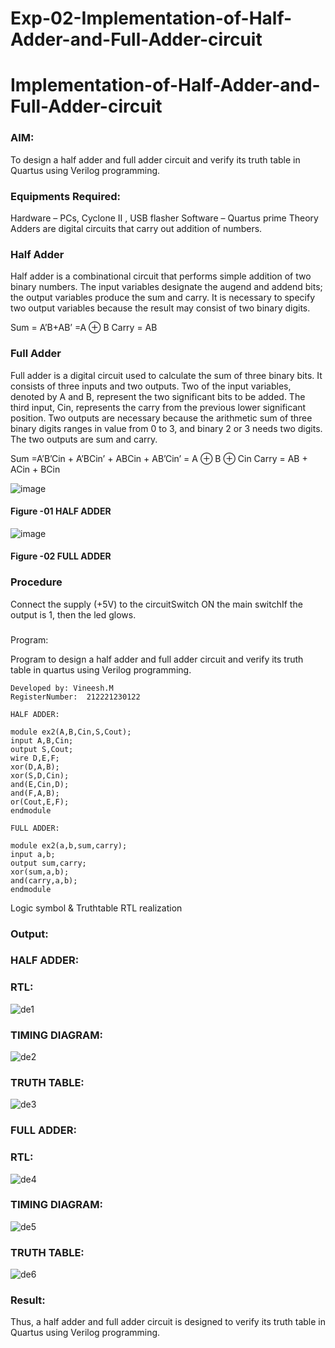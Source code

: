 # Exp-02-Implementation-of-Half-Adder-and-Full-Adder-circuit
# Implementation-of-Half-Adder-and-Full-Adder-circuit
### AIM:
To design a half adder and full adder circuit and verify its truth table in Quartus using Verilog programming.
### Equipments Required:
Hardware – PCs, Cyclone II , USB flasher
Software – Quartus prime
Theory
Adders are digital circuits that carry out addition of numbers.
### Half Adder
Half adder is a combinational circuit that performs simple addition of two binary numbers. The input variables designate the augend and addend bits; the output variables produce the sum and carry. It is necessary to specify two output variables because the result may consist of two binary digits.

Sum = A’B+AB’ =A ⊕ B Carry = AB
### Full Adder
Full adder is a digital circuit used to calculate the sum of three binary bits. It consists of three inputs and two outputs. Two of the input variables, denoted by A and B, represent the two significant bits to be added. The third input, Cin, represents the carry from the previous lower significant position. Two outputs are necessary because the arithmetic sum of three binary digits ranges in value from 0 to 3, and binary 2 or 3 needs two digits. The two outputs are sum and carry.

Sum =A’B’Cin + A’BCin’ + ABCin + AB’Cin’ = A ⊕ B ⊕ Cin Carry = AB + ACin + BCin

 ![image](https://user-images.githubusercontent.com/36288975/163552156-a13e5a56-c638-4110-97d9-8896907c8d25.png)
#### Figure -01 HALF ADDER 
![image](https://user-images.githubusercontent.com/36288975/163552057-b3547877-6d07-45b4-b7e0-bcfebfad9e1d.png)
#### Figure -02 FULL ADDER 
### Procedure
Connect the supply (+5V) to the circuitSwitch ON the main switchIf the output is 1, then the led glows.
### 
Program:

Program to design a half adder and full adder circuit and verify its truth table in quartus using Verilog programming.
```
Developed by: Vineesh.M
RegisterNumber:  212221230122

HALF ADDER:

module ex2(A,B,Cin,S,Cout);
input A,B,Cin;
output S,Cout;
wire D,E,F;
xor(D,A,B);
xor(S,D,Cin);
and(E,Cin,D);
and(F,A,B);
or(Cout,E,F);
endmodule

FULL ADDER:

module ex2(a,b,sum,carry);
input a,b;
output sum,carry;
xor(sum,a,b);
and(carry,a,b);
endmodule
```
Logic symbol & Truthtable
RTL realization
### Output:
### HALF ADDER:
### RTL:
![de1](https://user-images.githubusercontent.com/93427254/230759489-16f625e1-7860-4e00-8456-54067e1fd7b0.png)
### TIMING DIAGRAM:
![de2](https://user-images.githubusercontent.com/93427254/230759505-1b5253fd-6010-4312-afb7-e41e1f58914f.png)
### TRUTH TABLE:
![de3](https://user-images.githubusercontent.com/93427254/230759515-4acd80aa-0482-487c-a452-264d4efefe06.png)
### FULL ADDER:
### RTL:
![de4](https://user-images.githubusercontent.com/93427254/230759554-6c47d911-1ac3-43fb-bbb3-e14d0d1c87bc.png)
### TIMING DIAGRAM:
![de5](https://user-images.githubusercontent.com/93427254/230759559-ddb2598f-ca50-4b1d-9c17-a853169a2e75.png)
### TRUTH TABLE:
![de6](https://user-images.githubusercontent.com/93427254/230759560-86740eed-bb17-49f5-8606-3afb7b86db05.png)
### Result:
Thus, a half adder and full adder circuit is designed to verify its truth table in Quartus using Verilog programming.
